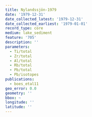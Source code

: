 ```yaml
---
title: Nylandssjön-1979
date: '1979-12-31'
date_collected_latest: '1979-12-31'
date_collected_earliest: '1979-01-01'
record_type: core
medium: lake_sediment
feature: '705'
description: ''
parameters:
  - Ti/total
  - Zr/total
  - Al/total
  - Rb/total
  - Pb/total
  - Pb/isotopes
publications:
  - boes_etal11
geo_error: 0.0
geometry: ''
bbox: ~
longitude: ''
latitude: ''
---
```

